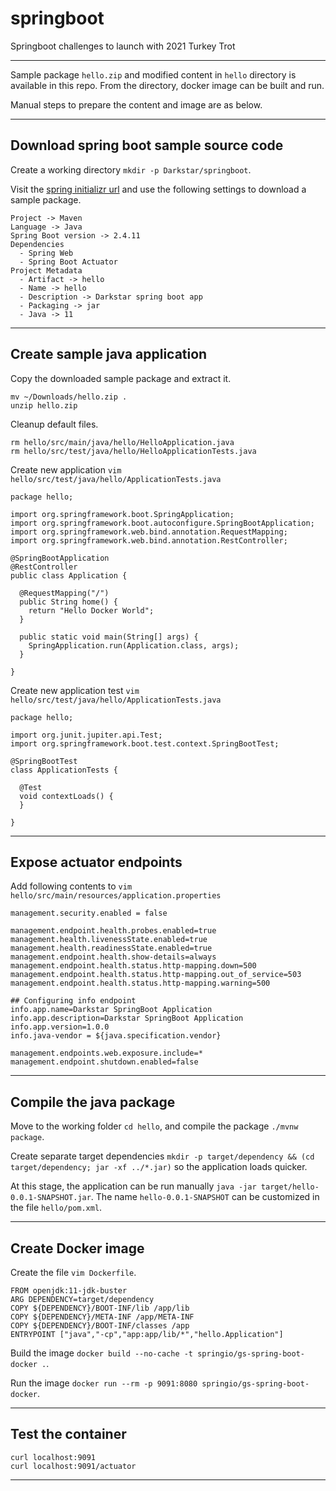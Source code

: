 # springboot
Springboot challenges to launch with 2021 Turkey Trot

----

Sample package `hello.zip` and modified content in `hello` directory is available in this repo. From the directory, docker image can be built and run.

Manual steps to prepare the content and image are as below.

----

## Download spring boot sample source code

Create a working directory `mkdir -p Darkstar/springboot`.

Visit the [spring initializr url](https://start.spring.io/) and use the following settings to download a sample package.
```Shell
Project -> Maven
Language -> Java
Spring Boot version -> 2.4.11
Dependencies
  - Spring Web
  - Spring Boot Actuator
Project Metadata
  - Artifact -> hello
  - Name -> hello
  - Description -> Darkstar spring boot app
  - Packaging -> jar
  - Java -> 11
```

----

## Create sample java application

Copy the downloaded sample package and extract it.
```Shell
mv ~/Downloads/hello.zip .
unzip hello.zip
```

Cleanup default files.
```Shell
rm hello/src/main/java/hello/HelloApplication.java
rm hello/src/test/java/hello/HelloApplicationTests.java
```

Create new application `vim hello/src/test/java/hello/ApplicationTests.java`
```Shell
package hello;

import org.springframework.boot.SpringApplication;
import org.springframework.boot.autoconfigure.SpringBootApplication;
import org.springframework.web.bind.annotation.RequestMapping;
import org.springframework.web.bind.annotation.RestController;

@SpringBootApplication
@RestController
public class Application {

  @RequestMapping("/")
  public String home() {
    return "Hello Docker World";
  }

  public static void main(String[] args) {
    SpringApplication.run(Application.class, args);
  }

}
```

Create new application test `vim hello/src/test/java/hello/ApplicationTests.java`
```Shell
package hello;

import org.junit.jupiter.api.Test;
import org.springframework.boot.test.context.SpringBootTest;

@SpringBootTest
class ApplicationTests {

  @Test
  void contextLoads() {
  }

}
```

---

## Expose actuator endpoints

Add following contents to `vim hello/src/main/resources/application.properties`
```Shell
management.security.enabled = false

management.endpoint.health.probes.enabled=true
management.health.livenessState.enabled=true
management.health.readinessState.enabled=true
management.endpoint.health.show-details=always
management.endpoint.health.status.http-mapping.down=500
management.endpoint.health.status.http-mapping.out_of_service=503
management.endpoint.health.status.http-mapping.warning=500

## Configuring info endpoint
info.app.name=Darkstar SpringBoot Application
info.app.description=Darkstar SpringBoot Application
info.app.version=1.0.0
info.java-vendor = ${java.specification.vendor}

management.endpoints.web.exposure.include=*
management.endpoint.shutdown.enabled=false
```

----

## Compile the java package

Move to the working folder `cd hello`, and compile the package `./mvnw package`.

Create separate target dependencies `mkdir -p target/dependency && (cd target/dependency; jar -xf ../*.jar)` so the application loads quicker.

At this stage, the application can be run manually `java -jar target/hello-0.0.1-SNAPSHOT.jar`. The name `hello-0.0.1-SNAPSHOT` can be customized in the file `hello/pom.xml`.

----

## Create Docker image

Create the file `vim Dockerfile`.
```Shell
FROM openjdk:11-jdk-buster
ARG DEPENDENCY=target/dependency
COPY ${DEPENDENCY}/BOOT-INF/lib /app/lib
COPY ${DEPENDENCY}/META-INF /app/META-INF
COPY ${DEPENDENCY}/BOOT-INF/classes /app
ENTRYPOINT ["java","-cp","app:app/lib/*","hello.Application"]
```

Build the image `docker build --no-cache -t springio/gs-spring-boot-docker .`.

Run the image `docker run --rm -p 9091:8080 springio/gs-spring-boot-docker`.

----

## Test the container

```Shell
curl localhost:9091
curl localhost:9091/actuator
```

----
